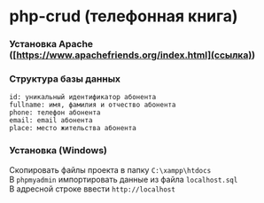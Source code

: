 # php-crud (телефонная книга)
### Установка Apache ([https://www.apachefriends.org/index.html](ссылка))

### Структура базы данных
	id: уникальный идентификатор абонента
	fullname: имя, фамилия и отчество абонента
	phone: телефон абонента
	email: email абонента
	place: место жительства абонента

### Установка (Windows)
Скопировать файлы проекта в папку <code>C:\xampp\htdocs</code><br>
В <code>phpmyadmin</code> импортировать данные из файла <code>localhost.sql</code><br>
В адресной строке ввести <code>http://localhost</code>
